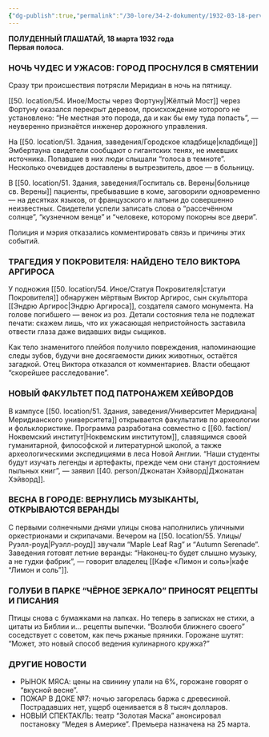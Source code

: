 ```yaml
---
{"dg-publish":true,"permalink":"/30-lore/34-2-dokumenty/1932-03-18-pervaya-polosa/","tags":["мир/документ"]}
---
```


**ПОЛУДЕННЫЙ ГЛАШАТАЙ, 18 марта 1932 года  
Первая полоса.**
### НОЧЬ ЧУДЕС И УЖАСОВ: ГОРОД ПРОСНУЛСЯ В СМЯТЕНИИ
Сразу три происшествия потрясли Меридиан в ночь на пятницу.

[[50. location/54. Иное/Мосты через Фортуну\|Жёлтый Мост]] через Фортуну оказался перекрыт деревом, происхождение которого не установлено: “Не местная это порода, да и как бы ему туда попасть”, — неуверенно признаётся инженер дорожного управления.

На [[50. location/51. Здания, заведения/Городское кладбище\|кладбище]] Эмбертауна свидетели сообщают о гигантских тенях, не имевших источника. Попавшие в них люди слышали “голоса в темноте”. Несколько очевидцев доставлены в вытрезвитель, двое — в больницу.

В [[50. location/51. Здания, заведения/Госпиталь св. Верены\|больнице св. Верены]] пациенты, пребывавшие в коме, заговорили одновременно — на десятках языков, от французского и латыни до совершенно неизвестных. Свидетели успели записать слова о “рассечённом солнце”, “кузнечном венце” и “человеке, которому покорны все двери”.

Полиция и мэрия отказались комментировать связь и причины этих событий.
### ТРАГЕДИЯ У ПОКРОВИТЕЛЯ: НАЙДЕНО ТЕЛО ВИКТОРА АРГИРОСА
У подножия [[50. location/54. Иное/Статуя Покровителя\|статуи Покровителя]] обнаружен мёртвым Виктор Аргирос, сын скульптора [[Эндрю Аргирос\|Эндрю Аргироса]], создателя самого монумента. На голове погибшего — венок из роз. Детали состояния тела не подлежат печати: скажем лишь, что их ужасающая непристойность заставила отвести глаза даже видавших виды сыщиков.

Как тело знаменитого плейбоя получило повреждения, напоминающие следы зубов, будучи вне досягаемости диких животных, остаётся загадкой. Отец Виктора отказался от комментариев. Власти обещают “скорейшее расследование”.
### НОВЫЙ ФАКУЛЬТЕТ ПОД ПАТРОНАЖЕМ ХЕЙВОРДОВ
В кампусе [[50. location/51. Здания, заведения/Университет Меридиана\|Меридианского университета]] открывается факультатив по археологии и фольклористике. Программа разработана совместно с [[60. faction/Ноквемский институт\|Ноквемским институтом]], славящимся своей гуманитарной, философской и литературной школой, а также археологическими экспедициями в леса Новой Англии. “Наши студенты будут изучать легенды и артефакты, прежде чем они станут достоянием пыльных книг”, — заявил [[40. person/Джонатан Хэйворд\|Джонатан Хэйворд]].
### ВЕСНА В ГОРОДЕ: ВЕРНУЛИСЬ МУЗЫКАНТЫ, ОТКРЫВАЮТСЯ ВЕРАНДЫ
С первыми солнечными днями улицы снова наполнились уличными оркестрионами и скрипачами. Вечером на [[50. location/55. Улицы/Руэлл-роуд\|Руэлл-роуд]] звучали “Maple Leaf Rag” и “Autumn Serenade”. Заведения готовят летние веранды: “Наконец-то будет слышно музыку, а не гудки фабрик”, — говорит владелец [[Кафе «Лимон и соль»\|кафе “Лимон и соль”]].
### ГОЛУБИ В ПАРКЕ “ЧЁРНОЕ ЗЕРКАЛО” ПРИНОСЯТ РЕЦЕПТЫ И ПИСАНИЯ
Птицы снова с бумажками на лапках. Но теперь в записках не стихи, а цитаты из Библии и… рецепты выпечки. “Возлюби ближнего своего” соседствует с советом, как печь ржаные пряники. Горожане шутят: “Может, это новый способ ведения кулинарного кружка?”
### ДРУГИЕ НОВОСТИ
- РЫНОК МЯСА: цены на свинину упали на 6%, горожане говорят о “вкусной весне”.
- ПОЖАР В ДОКЕ №7: ночью загорелась баржа с древесиной. Пострадавших нет, ущерб оценивается в 8 тысяч долларов.
- НОВЫЙ СПЕКТАКЛЬ: театр “Золотая Маска” анонсировал постановку “Медея в Америке”. Премьера назначена на 25 марта.